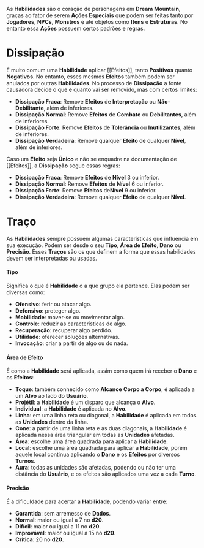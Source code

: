 As **Habilidades** são o coração de personagens em **Dream Mountain**, graças ao fator de serem **Ações Especiais** que podem ser feitas tanto por **Jogadores**, **NPCs**, **Monstros** e até objetos como **Itens** e **Estruturas**. No entanto essa **Ações** possuem certos padrões e regras.

# Dissipação

É muito comum uma **Habilidade** aplicar [[Efeitos]], tanto **Positivos** quanto **Negativos**. No entanto, esses mesmos **Efeitos** também podem ser anulados por outras **Habilidades**. No processo de **Dissipação** a fonte causadora decide o que e quanto vai ser removido, mas com certos limites:

* **Dissipação Fraca**: Remove **Efeitos** de **Interpretação** ou **Não-Debilitante**, além de inferiores.
* **Dissipação Normal**: Remove **Efeitos** de **Combate** ou **Debilitantes**, além de inferiores.
* **Dissipação Forte**: Remove **Efeitos** de **Tolerância** ou **Inutilizantes**, além de inferiores.
* **Dissipação Verdadeira**: Remove qualquer **Efeito** de qualquer **Nível**, além de inferiores.

Caso um **Efeito** seja **Único** e não se enquadre na documentação de [[Efeitos]], a **Dissipação** segue essas regras:

* **Dissipação Fraca**: Remove **Efeitos** de **Nível** 3 ou inferior.
* **Dissipação Normal**: Remove **Efeitos** de **Nível** 6 ou inferior.
* **Dissipação Forte**: Remove **Efeitos** de**Nível** 9 ou inferior.
* **Dissipação Verdadeira**: Remove qualquer **Efeito** de qualquer **Nível**.

# Traço

As **Habilidades** sempre possuem algumas características que influencia em sua execução. Podem ser desde o seu **Tipo**, **Área de Efeito**, **Dano** ou **Precisão**. Esses **Traços** são os que definem a forma que essas habilidades devem ser interpretadas ou usadas.

#### Tipo
Significa o que é **Habilidade** o a que grupo ela pertence. Elas podem ser diversas como:

* **Ofensivo**: ferir ou atacar algo.
* **Defensivo**: proteger algo.
* **Mobilidade**: mover-se ou movimentar algo.
* **Controle**: reduzir as características de algo.
* **Recuperação**: recuperar algo perdido.
* **Utilidade**: oferecer soluções alternativas.
* **Invocação**: criar a partir de algo ou do nada.

#### Área de Efeito
É como a **Habilidade** será aplicada, assim como quem irá receber o **Dano** e os **Efeitos**:

* **Toque**: também conhecido como **Alcance** **Corpo a Corpo**, é aplicada a um **Alvo** ao lado do **Usuário**.
* **Projétil**: a **Habilidade** é um disparo que alcança o **Alvo**.
* **Individual**: a **Habilidade** é aplicada no **Alvo**.
* **Linha**: em uma linha reta ou diagonal, a **Habilidade** é aplicada em todos as **Unidades** dentro da linha.
* **Cone**: a partir de uma linha reta e as duas diagonais, a **Habilidade** é aplicada nessa área triangular em todas as **Unidades** afetadas.
* **Área**: escolhe uma área quadrada para aplicar a **Habilidade**.
* **Local**: escolhe uma área quadrada para aplicar a **Habilidade**, porém aquele local continua aplicando o **Dano** e os **Efeitos** por diversos **Turnos**.
* **Aura**: todas as unidades são afetadas, podendo ou não ter uma distância do **Usuário**, e os efeitos são aplicados uma vez a cada **Turno**.

#### Precisão
É a dificuldade para acertar a **Habilidade**, podendo variar entre:

* **Garantida**: sem arremesso de **Dados**.
* **Normal**: maior ou igual a 7 no **d20**.
* **Difícil**: maior ou igual a 11 no **d20**.
* **Improvável**: maior ou igual a 15 no **d20**.
* **Crítica**: 20 no **d20**.